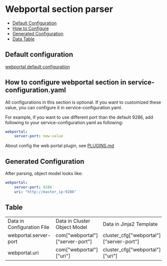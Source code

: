# Webportal section parser

- [Default Configuration](#D_Config)
- [How to Configure](#HT_Config)
- [Generated Configuration](#G_Config)
- [Data Table](#T_config)

## Default configuration <a name="D_Config"></a>

[webportal default configuration](webportal.yaml)

## How to configure webportal section in service-configuration.yaml <a name="HT_Config"></a>

All configurations in this section is optional. If you want to customized these value, you can configure it in service-configuration.yaml.

For example, if you want to use different port than the default 9286, add following to your service-configuration.yaml as following:

```yaml
webportal:
    server-port: new-value
```

About config the web portal plugin, see [PLUGINS.md](../../../docs/webportal/PLUGINS.md)

## Generated Configuration <a name="G_Config"></a>

After parsing, object model looks like:

```yaml
webportal:
    server-port: 9286
    uri: "http://master_ip:9286"
```

## Table <a name="T_Config"></a>

<table>
<tr>
    <td>Data in Configuration File</td>
    <td>Data in Cluster Object Model</td>
    <td>Data in Jinja2 Template</td>
    <td>Data type</td>
</tr>
<tr>
    <td>webportal.server-port</td>
    <td>com["webportal"]["server-port"]</td>
    <td>cluster_cfg["webportal"]["server-port"]</td>
    <td>Int</td>
</tr>
<tr>
    <td>webportal.uri</td>
    <td>com["webportal"]["uri"]</td>
    <td>cluster_cfg["webportal"]["uri"]</td>
    <td>URL</td>
</tr>
</table>

